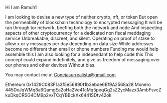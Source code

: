 Hi I am Ramuh1

I am looking to devise a new type of neither crypto, nft, or token 
But open the permeability of blockchain technology to encrypted messaging
It will be ran through tor network, beefing both the network and node
And inspecting aspects of other cryptocurrency for a dedicated non fiscal meddaging service
Unbreakable, discreet, and silent.
Operating on proof of stake to allow x or y messages per day depending on data size
While addresses become no different than email or phone numbers
Funding me would help assemble this
I am also looking for a independant to help code this
This concept could expand indefinitely, and give us freedom of messaging over our phones and other devices
Without bias.

You may contact me at
Conejasurrealista@gmail.com



Ethereum
0x1429C083F1a3f5e56890f1b3ebde6Bf9A2568a28
Monero
445DxJqWMq8a6QamgEa2oHa2Ve41cMq5peqGg2sZ2ycMazx3AmbFsvcZkuDkqCRSG4CM9p2vxTCqYBBckXx6441SDtv42ok
